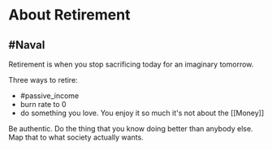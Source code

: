 # About Retirement
## #Naval
Retirement is when you stop sacrificing today for an imaginary tomorrow.

Three ways to retire:

- #passive_income
- burn rate to 0
- do something you love. You enjoy it so much it's not about the [[Money]]

Be authentic. Do the thing that you know doing better than anybody else. Map that to what society actually wants.
